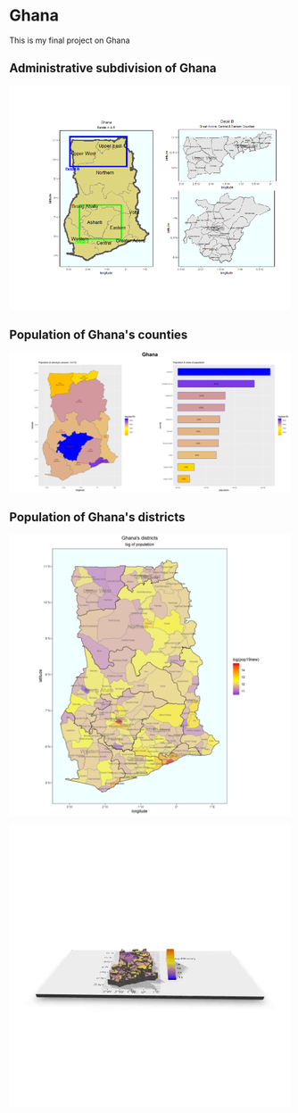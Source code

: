 # Ghana

This is my final project on Ghana

## Administrative subdivision of Ghana
![](First.png)

## Population of Ghana's counties
![](GHANA_Task11.png)


## Population of Ghana's districts

![](Districts.png)

![](3dgif.gif)
